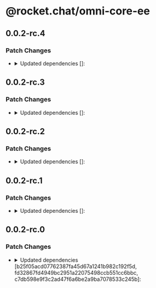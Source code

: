 # @rocket.chat/omni-core-ee

## 0.0.2-rc.4

### Patch Changes

- <details><summary>Updated dependencies []:</summary>

  - @rocket.chat/models@1.6.0-rc.4
  - @rocket.chat/omni-core@0.0.2-rc.4
  </details>

## 0.0.2-rc.3

### Patch Changes

- <details><summary>Updated dependencies []:</summary>

  - @rocket.chat/models@1.6.0-rc.3
  - @rocket.chat/omni-core@0.0.2-rc.3
  </details>

## 0.0.2-rc.2

### Patch Changes

- <details><summary>Updated dependencies []:</summary>

  - @rocket.chat/models@1.6.0-rc.2
  - @rocket.chat/omni-core@0.0.2-rc.2
  </details>

## 0.0.2-rc.1

### Patch Changes

- <details><summary>Updated dependencies []:</summary>

  - @rocket.chat/models@1.6.0-rc.1
  - @rocket.chat/omni-core@0.0.2-rc.1
  </details>

## 0.0.2-rc.0

### Patch Changes

- <details><summary>Updated dependencies [b25f05acd07762387fa45d67a1241b982c192f5d, fd32867fd4949bc2951a22075498ccb551cc6bbc, c7db598e9f3c2ad47f6a6be2a9ba7078533c245b]:</summary>

  - @rocket.chat/models@1.6.0-rc.0
  - @rocket.chat/omni-core@0.0.2-rc.0
  </details>
